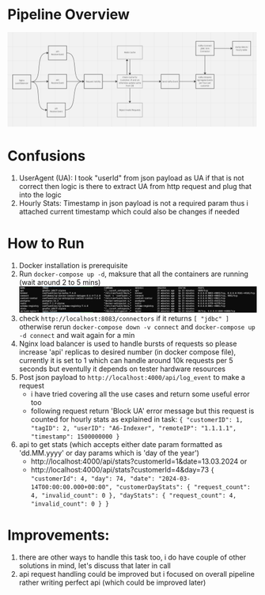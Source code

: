  # Pipeline Overview
![pipeline](./data/pipeline.png)

# Confusions
1. UserAgent (UA): I took "userId" from json payload as UA if that is not correct then logic is there to extract UA from http request and plug that into the logic
2. Hourly Stats: Timestamp in json payload is not a required param thus i attached current timestamp which could also be changes if needed

# How to Run
1. Docker installation is prerequisite
2. Run ```docker-compose up -d```, maksure that all the containers are running (wait around 2 to 5 mins) ![container](./data/container.png)
3. check ```http://localhost:8083/connectors``` if it returns ```[
"jdbc"
]``` otherwise rerun ```docker-compose down -v connect``` and  ```docker-compose up -d connect``` and wait again for a min
4. Nginx load balancer is used to handle bursts of requests so please increase 'api' replicas to desired number (in docker compose file), currently it is set to 1 which can handle around 10k requests per 5 seconds but eventully it depends on tester hardware resources
5. Post json payload to ```http://localhost:4000/api/log_event``` to make a request
   - i have tried covering all the use cases and return some useful error too
   - following request return 'Block UA' error message but this request is counted for hourly stats as explained in task: ```{
                        "customerID": 1,
                        "tagID": 2,
                        "userID": "A6-Indexer",
                        "remoteIP": "1.1.1.1",
                        "timestamp": 1500000000
                    }```
6. api to get stats (which accepts either date param formatted as 'dd.MM.yyyy' or day params which is 'day of the year')
   - http://localhost:4000/api/stats?customerId=1&date=13.03.2024   or
   - http://localhost:4000/api/stats?customerId=4&day=73 ```{
            "customerId": 4,
            "day": 74,
            "date": "2024-03-14T00:00:00.000+00:00",
            "customerDayStats": {
                "request_count": 4,
                "invalid_count": 0
            },
            "dayStats": {
                "request_count": 4,
                "invalid_count": 0
            }
        }```

# Improvements:
1. there are other ways to handle this task too, i do have couple of other solutions in mind, let's discuss that later in call
2. api request handling could be improved but i focused on overall pipeline rather writing perfect api (which could be improved later)